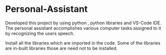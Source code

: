 # Personal-Assistant
Developed this project by using python , python libraries and VS-Code IDE. The personal assistant accomplishes various computer tasks assigned to it by recognizing the users speech.

Install all the libraries which are imported in the code.
Some of the libraries are in-built libraries those are need not to be installed.
